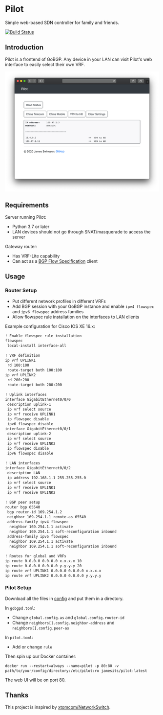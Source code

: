 # Pilot

Simple web-based SDN controller for family and friends.

[![Build Status](https://dev.azure.com/nekomimiswitch/General/_apis/build/status/pilot?branchName=master)](https://dev.azure.com/nekomimiswitch/General/_build/latest?definitionId=81&branchName=master)

## Introduction

Pilot is a frontend of GoBGP. Any device in your LAN can visit Pilot's web interface to easily select their own VRF.

![Pilot web interface screenshot](assets/pilot-webui.png)

## Requirements

Server running Pilot:
* Python 3.7 or later
* LAN devices should not go through SNAT/masquerade to access the server

Gateway router:
* Has VRF-Lite capability
* Can act as a [BGP Flow Specification](https://tools.ietf.org/html/rfc5575) client

## Usage

### Router Setup

* Put different network profiles in different VRFs
* Add BGP session with your GoBGP instance and enable `ipv4 flowspec` and `ipv6 flowspec` address families
* Allow flowspec rule installation on the interfaces to LAN clients

Example configuration for Cisco IOS XE 16.x:
```
! Enable flowspec rule installation
flowspec
 local-install interface-all

! VRF definition
ip vrf UPLINK1
 rd 100:100
 route-target both 100:100
ip vrf UPLINK2
 rd 200:200
 route-target both 200:200

! Uplink interfaces
interface GigabitEthernet0/0/0
 description uplink-1
 ip vrf select source
 ip vrf receive UPLINK1
 ip flowspec disable
 ipv6 flowspec disable
interface GigabitEthernet0/0/1
 description uplink-2
 ip vrf select source
 ip vrf receive UPLINK2
 ip flowspec disable
 ipv6 flowspec disable

! LAN interfaces
interface GigabitEthernet0/0/2
 description LAN
 ip address 192.168.1.1 255.255.255.0
 ip vrf select source
 ip vrf receive UPLINK1
 ip vrf receive UPLINK2

! BGP peer setup
router bgp 65540
 bgp router-id 169.254.1.2
 neighbor 169.254.1.1 remote-as 65540
 address-family ipv4 flowspec
  neighbor 169.254.1.1 activate
  neighbor 169.254.1.1 soft-reconfiguration inbound
 address-family ipv6 flowspec
  neighbor 169.254.1.1 activate
  neighbor 169.254.1.1 soft-reconfiguration inbound

! Routes for global and VRFs
ip route 0.0.0.0 0.0.0.0 x.x.x.x 10
ip route 0.0.0.0 0.0.0.0 y.y.y.y 20
ip route vrf UPLINK1 0.0.0.0 0.0.0.0 x.x.x.x
ip route vrf UPLINK2 0.0.0.0 0.0.0.0 y.y.y.y
```

### Pilot Setup

Download all the files in [config](config) and put them in a directory. 

In `gobgpd.toml`:
* Change `global.config.as` and `global.config.router-id`
* Change `neighbors[].config.neighbor-address` and `neighbors[].config.peer-as`

In `pilot.toml`:
* Add or change `rule`

Then spin up our Docker container:
```shell script
docker run --restart=always --name=pilot -p 80:80 -v path/to/your/config/directory:/etc/pilot:ro jamesits/pilot:latest
```

The web UI will be on port 80.

## Thanks

This project is inspired by [xtomcom/NetworkSwitch](https://github.com/xtomcom/NetworkSwitch).

